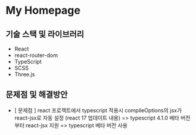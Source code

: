 # My Homepage

## 기술 스택 및 라이브러리

-   React
-   react-router-dom
-   TypeScript
-   SCSS
-   Three.js

## 문제점 및 해결방안

-   [ 문제점 ] react 프로젝트에서 typescript 적용시 compileOptions의 jsx가 react-jsx로 자동 설정 (react 17 업데이트 내용)
    => typescript 4.1.0 베타 버전부터 react-jsx 지원
    => typescript 베타 버전 사용
